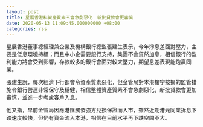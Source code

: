 ```yaml
---
layout: post
title: 星展香港料資產質素不會急劇惡化　新批貸款會更審慎
date: 2020-05-13 11:09:45.000000000 +08:00
categories: rss
---
```


星展香港董事總經理兼企業及機構銀行總監張建生表示，今年淨息差面對壓力，主要是低息環境持續；而且中小企需要銀行支持，集團不會貿然加息，相信銀行的盈利能力將會受到影響，存款較多的銀行會面對較大壓力，期望息差表現能跑贏同業。

張建生說，每次經濟下行都會令資產質素惡化，但金管局對本港樓宇按揭的監管措施令銀行營運非常保守及穩健，相信整體資產質素不會急劇惡化，新批貸款會更加審慎，並進一步考慮客戶入息。

他又指，早前金管局因應港匯觸發強方兌換保證而入市，雖然近期港元同業拆息下跌速度較快，但仍有資金流入本港，相信在目前水平再下跌空間不大。

